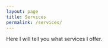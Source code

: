 ```yaml
---
layout: page
title: Services
permalink: /services/
---
```


Here I will tell you what services I offer.
